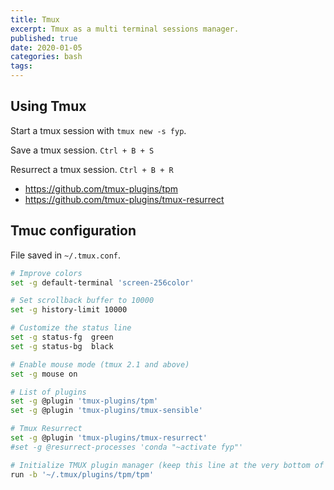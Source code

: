 ```yaml
---
title: Tmux
excerpt: Tmux as a multi terminal sessions manager.
published: true
date: 2020-01-05
categories: bash
tags: 
---
```


## Using Tmux

Start a tmux session with `tmux new -s fyp`.

Save a tmux session.
`Ctrl + B + S`

Resurrect a tmux session.
`Ctrl + B + R`

- https://github.com/tmux-plugins/tpm
- https://github.com/tmux-plugins/tmux-resurrect


## Tmuc configuration

File saved in `~/.tmux.conf`.

``` bash
# Improve colors
set -g default-terminal 'screen-256color'

# Set scrollback buffer to 10000
set -g history-limit 10000

# Customize the status line
set -g status-fg  green
set -g status-bg  black

# Enable mouse mode (tmux 2.1 and above)
set -g mouse on

# List of plugins
set -g @plugin 'tmux-plugins/tpm'
set -g @plugin 'tmux-plugins/tmux-sensible'

# Tmux Resurrect
set -g @plugin 'tmux-plugins/tmux-resurrect'
#set -g @resurrect-processes 'conda "~activate fyp"'

# Initialize TMUX plugin manager (keep this line at the very bottom of tmux.conf)
run -b '~/.tmux/plugins/tpm/tpm'

```